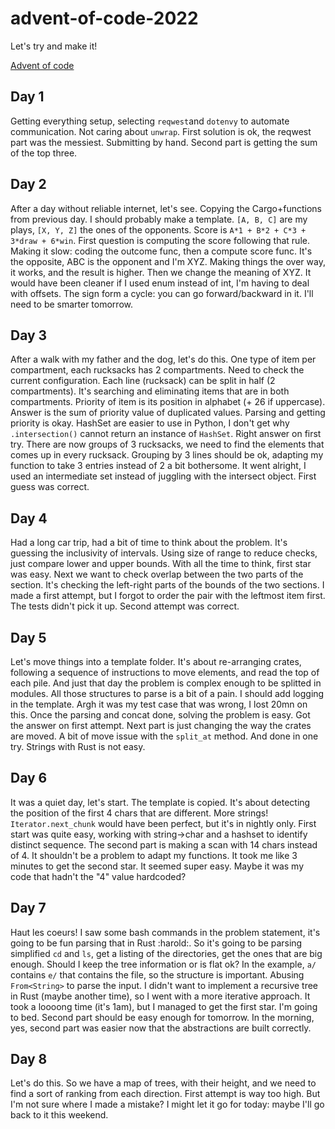 # advent-of-code-2022
Let's try and make it!

[Advent of code](https://adventofcode.com/)

## Day 1

Getting everything setup, 
selecting `reqwest`and `dotenvy` to automate communication.
Not caring about `unwrap`.
First solution is ok, the reqwest part was the messiest.
Submitting by hand.
Second part is getting the sum of the top three.

## Day 2

After a day without reliable internet,
let's see.
Copying the Cargo+functions from previous day.
I should probably make a template.
`[A, B, C]` are my plays, `[X, Y, Z]` the ones of the opponents.
Score is `A*1 + B*2 + C*3 + 3*draw + 6*win`.
First question is computing the score following that rule.
Making it slow:
coding the outcome func, then a compute score func.
It's the opposite, ABC is the opponent and I'm XYZ.
Making things the over way, it works, and the result is higher.
Then we change the meaning of XYZ.
It would have been cleaner if I used enum instead of int,
I'm having to deal with offsets.
The sign form a cycle: you can go forward/backward in it.
I'll need to be smarter tomorrow.

## Day 3

After a walk with my father and the dog,
let's do this.
One type of item per compartment, each rucksacks has 2 compartments.
Need to check the current configuration.
Each line (rucksack) can be split in half (2 compartments).
It's searching and eliminating items that are in both compartments.
Priority of item is its position in alphabet (+ 26 if uppercase).
Answer is the sum of priority value of duplicated values.
Parsing and getting priority is okay. 
HashSet are easier to use in Python,
I don't get why `.intersection()` cannot return an instance of `HashSet`.
Right answer on first try.
There are now groups of 3 rucksacks, 
we need to find the elements that comes up in every rucksack.
Grouping by 3 lines should be ok,
adapting my function to take 3 entries instead of 2 a bit bothersome.
It went alright, I used an intermediate set 
instead of juggling with the intersect object.
First guess was correct.

## Day 4

Had a long car trip,
had a bit of time to think about the problem.
It's guessing the inclusivity of intervals.
Using size of range to reduce checks,
just compare lower and upper bounds.
With all the time to think, first star was easy.
Next we want to check overlap between the two parts of the section.
It's checking the left-right parts of the bounds of the two sections.
I made a first attempt, 
but I forgot to order the pair with the leftmost item first.
The tests didn't pick it up.
Second attempt was correct.

## Day 5

Let's move things into a template folder.
It's about re-arranging crates, 
following a sequence of instructions to move elements,
and read the top of each pile.
And just that day the problem is complex enough to be splitted in modules.
All those structures to parse is a bit of a pain.
I should add logging in the template.
Argh it was my test case that was wrong, I lost 20mn on this.
Once the parsing and concat done,
solving the problem is easy.
Got the answer on first attempt.
Next part is just changing the way the crates are moved.
A bit of move issue with the `split_at` method.
And done in one try.
Strings with Rust is not easy.

## Day 6

It was a quiet day, let's start.
The template is copied.
It's about detecting the position of the 
first 4 chars that are different.
More strings!
`Iterator.next_chunk` would have been perfect, 
but it's in nightly only.
First start was quite easy,
working with string->char and a hashset to identify distinct sequence.
The second part is making a scan with 14 chars instead of 4.
It shouldn't be a problem to adapt my functions.
It took me like 3 minutes to get the second star.
It seemed super easy. 
Maybe it was my code that hadn't the "4" value hardcoded?

## Day 7

Haut les coeurs!
I saw some bash commands in the problem statement,
it's going to be fun parsing that in Rust :harold:.
So it's going to be parsing simplified `cd` and `ls`,
get a listing of the directories,
get the ones that are big enough.
Should I keep the tree information or is flat ok?
In the example, `a/` contains `e/` that contains the file,
so the structure is important.
Abusing `From<String>` to parse the input.
I didn't want to implement a recursive tree in Rust
(maybe another time),
so I went with a more iterative approach.
It took a loooong time (it's 1am),
but I managed to get the first star.
I'm going to bed.
Second part should be easy enough for tomorrow.
In the morning, yes, second part was easier 
now that the abstractions are built correctly.

## Day 8

Let's do this.
So we have a map of trees, with their height,
and we need to find a sort of ranking from each direction.
First attempt is way too high.
But I'm not sure where I made a mistake?
I might let it go for today: 
maybe I'll go back to it this weekend.
